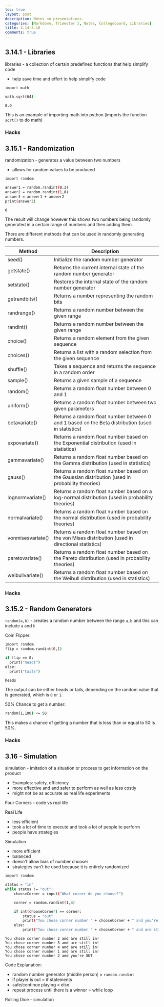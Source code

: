 ```yaml
---
toc: true
layout: post
description: Notes on presentations.
categories: [Markdown, Trimester 2, Notes, Collegeboard, Libraries]
title: 3.14-3.18
comments: true
---
```


## 3.14.1 - Libraries

libraries - a collection of certain predefined functions that help simplify code
 - help save time and effort to help simplify code

```bash
import math

math.sqrt(64)
```

```
8.0
```

This is an example of importing math into python (imports the function ```sqrt()``` to do math)

### Hacks



## 3.15.1 - Randomization

randomization - generates a value between two numbers
 - allows for random values to be produced

```bash
import random

answer1 = random.randint(0,3)
answer2 = random.randint(1,8)
answer3 = answer1 + answer2
print(answer3)
```

```
6
```

The result will change however this shows two numbers being randomly generated in a certain range of numbers and then adding them.

There are different methods that can be used in randomly generating numbers.

| Method | Description |
|-|-|
| seed() | Initialize the random number generator |
| getstate() | Returns the current internal state of the random number generator |
| setstate() | Restores the internal state of the random number generator |
| getrandbits() | Returns a number representing the random bits |
| randrange() | Returns a random number between the given range |
| randint() | Returns a random number between the given range |
| choice() | Returns a random element from the given sequence |
| choices() | Returns a list with a random selection from the given sequence |
| shuffle() | Takes a sequence and returns the sequence in a random order |
| sample() | Returns a given sample of a sequence |
| random() | Returns a random float number between 0 and 1 |
| uniform() | Returns a random float number between two given parameters |
| betavariate()  | Returns a random float number between 0 and 1 based on the Beta distribution (used in statistics) |
| expovariate() | Returns a random float number based on the Exponential distribution (used in statistics) |
| gammavariate() | Returns a random float number based on the Gamma distribution (used in statistics) |
| gauss() | Returns a random float number based on the Gaussian distribution (used in probability theories) |
| lognormvariate() | Returns a random float number based on a log-normal distribution (used in probability theories) |
| normalvariate() | Returns a random float number based on the normal distribution (used in probability theories) |
| vonmisesvariate() | Returns a random float number based on the von Mises distribution (used in directional statistics) |
| paretovariate() | Returns a random float number based on the Pareto distribution (used in probability theories) |
| weibullvariate() | Returns a random float number based on the Weibull distribution (used in statistics) |

### Hacks



## 3.15.2 - Random Generators

```random(a,b)``` - creates a random number between the range ```a,b``` and this can include ```a``` and ```b```

Coin Flipper:

```bash
import random
flip = random.randint(0,1)

if flip == 0:
  print("heads")
else:
  print("tails")
```

```
heads
```

The output can be either heads or tails, depending on the random value that is generated, which is ```0``` or ```1```.

50% Chance to get a number:

```bash
random(1,100) <= 50
```

This makes a chance of getting a number that is less than or equal to 50 is 50%.

### Hacks


## 3.16 - Simulation

simulation - imitation of a situation or process to get information on the product
  - Examples: safety, efficiency
  - more effective and and safer to perform as well as less costly
  - might not be as accurate as real life experiments

Four Corners - code vs real life

Real Life
- less efficient
- took a lot of time to execute and took a lot of people to perform
- people have strategies

Simulation
- more efficient
- balanced
- doesn't allow bias of number chooser
- strategies can't be used because it is entirely randomized

```bash
import random

status = "in"
while status != "out":
    chooseCorner = input("What corner do you choose?")

    corner = random.randint(1,4)

    if int(chooseCorner) == corner:
        status = "out"
        print("You chose corner number " + chooseCorner + " and you're OUT")
    else:
        print("You chose corner number " + chooseCorner + " and are still in!")
```

```
You chose corner number 2 and are still in!
You chose corner number 3 and are still in!
You chose corner number 4 and are still in!
You chose corner number 1 and are still in!
You chose corner number 2 and you're OUT
```

Code Explanation:
- random number generator (middle person) = ```random.randint```
- if player is out = if statements
- safe/continue playing = else
- repeat process until there is a winner = while loop

Rolling Dice - simulation

